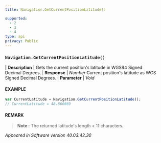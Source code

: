 ```yaml
---
title: Navigation.GetCurrentPositionLatitude()

supported:
  - 2
  - 3
  - 4
type: api
privacy: Public
---
```


### `Navigation.GetCurrentPositionLatitude()`

| **Description** | Gets the current position's latitude in WGS84 Signed Decimal Degrees.
| **Response** | *Number*  Current position's latitude as WGS Signed Decimal Degrees.
| **Parameter**   | *Void*

#### EXAMPLE

```javascript
var CurrentLatitude = Navigation.GetCurrentPositionLatitude();
// CurrentLatitude = 48.866669
```

#### REMARK

>**Note :** The returned latitude's length < 11 characters.

*Appeared in Software version 40.03.42.30*